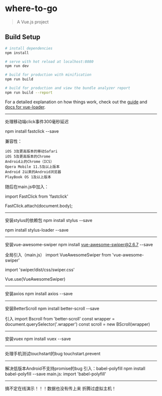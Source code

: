 # where-to-go

> A Vue.js project

## Build Setup

``` bash
# install dependencies
npm install

# serve with hot reload at localhost:8080
npm run dev

# build for production with minification
npm run build

# build for production and view the bundle analyzer report
npm run build --report
```

For a detailed explanation on how things work, check out the [guide](http://vuejs-templates.github.io/webpack/) and [docs for vue-loader](http://vuejs.github.io/vue-loader).

---------------------------------
 处理移动端click事件300毫秒延迟

 npm install fastclick --save

兼容性：

    iOS 3及更高版本的移动Safari
    iOS 5及更高版本的Chrome
    Android上的Chrome（ICS）
    Opera Mobile 11.5及以上版本
    Android 2以来的Android浏览器
    PlayBook OS 1及以上版本

随后在main.js中加入：

import FastClick from 'fastclick'

FastClick.attach(document.body);

---------------------------------
安装stylus的依赖包
npm install stylus --save

npm install stylus-loader --save

---------------------------------
安装vue-awesome-swiper
npm install vue-awesome-swiper@2.6.7 --save

全局引入（main.js）
import VueAwesomeSwiper from 'vue-awesome-swiper'

import 'swiper/dist/css/swiper.css'

Vue.use(VueAwesomeSwiper)

---------------------------------
安装axios
npm install axios --save

---------------------------------
安装BetterScroll
npm install better-scroll --save

引入
import Bscroll from 'better-scroll'
const wrapper = document.querySelector('.wrapper')
const scroll = new BScroll(wrapper)

---------------------------------
安装vuex
npm install vuex --save

---------------------------------
处理手机测试touchstart的bug
touchstart.prevent

---------------------------------
解决低版本Android不支持promise的bug
引入：babel-polyfill
npm install babel-polyfill --save
main.js:
    import 'babel-polyfill'

---------------------------------
搞不定在线演示！！！数据也没有传上来
折腾过虚拟主机！